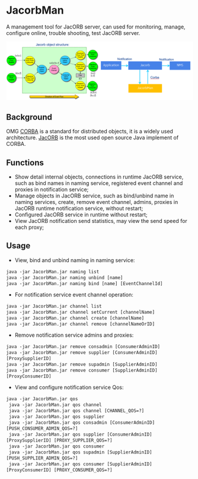 # JacorbMan
A management tool for JacORB server, can used for monitoring, manage, configure online, trouble shooting, test JacORB server.

![JacorbMan Architecture](./doc/images/architecture.PNG)

## Background
OMG [CORBA](http://www.omg.org/) is a standard for distributed objects, it is a widely used architecture. 
[JacORB](https://github.com/JacORB/JacORB) is the most used open source Java implement of CORBA.

## Functions
- Show detail internal objects, connections in runtime JacORB service, such as bind names in  naming service, registered event channel and proxies in notification service;
- Manage objects in JacORB service, such as bind/unbind name in naming services, create, remove event channel, admins, proxies in JacORB runtime notification service, without restart;
- Configured JacORB service in runtime without restart;
- View JacORB notification send statistics, may view the send speed for each proxy;

## Usage

- View, bind and unbind naming in naming service:
```
java -jar JacorbMan.jar naming list
java -jar JacorbMan.jar naming unbind [name]
java -jar JacorbMan.jar naming bind [name] [EventChannelId]
```

- For notification service event channel operation:
```
java -jar JacorbMan.jar channel list
java -jar JacorbMan.jar channel setCurrent [channelName]
java -jar JacorbMan.jar channel create [channelName]
java -jar JacorbMan.jar channel remove [channelNameOrID]
```

- Remove notification service admins and proxies:
```
java -jar JacorbMan.jar remove consadmin [ConsumerAdminID]
java -jar JacorbMan.jar remove supplier [ConsumerAdminID] [ProxySupplierID]
java -jar JacorbMan.jar remove supadmin [SupplierAdminID]
java -jar JacorbMan.jar remove consumer [SupplierAdminID] [ProxyConsumerID]
```

- View and configure notification service Qos:
```
java -jar JacorbMan.jar qos
 java -jar JacorbMan.jar qos channel
 java -jar JacorbMan.jar qos channel [CHANNEL_QOS=?]
 java -jar JacorbMan.jar qos supplier
 java -jar JacorbMan.jar qos consadmin [ConsumerAdminID] [PUSH_CONSUMER_ADMIN_QOS=?]
 java -jar JacorbMan.jar qos supplier [ConsumerAdminID] [ProxySupplierID] [PROXY_SUPPLIER_QOS=?]
 java -jar JacorbMan.jar qos consumer
 java -jar JacorbMan.jar qos supadmin [SupplierAdminID] [PUSH_SUPPLIER_ADMIN_QOS=?]
 java -jar JacorbMan.jar qos consumer [SupplierAdminID] [ProxyConsumerID] [PROXY_CONSUMER_QOS=?]
```

